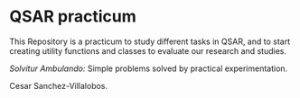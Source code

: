 # QSAR practicum

This Repository is a practicum to study different tasks in QSAR, and to start creating utility functions and classes to evaluate our research and studies. 

*Solvitur Ambulando:* Simple problems solved by practical experimentation. 

Cesar Sanchez-Villalobos.